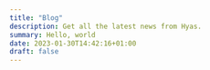 ```yaml
---
title: "Blog"
description: Get all the latest news from Hyas.
summary: Hello, world
date: 2023-01-30T14:42:16+01:00
draft: false
---
```

